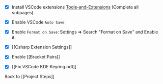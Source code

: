 - [x] Install VSCode extensions [Tools-and-Extensions](https://docs.google.com/document/d/1sFEyufsm_JEGFfIeO0ezqVFUIw7tEc6Hgy3vS3PUFRA/edit?usp=sharing) (Complete all subpages)

- [x] Enable VSCode `Auto Save`

- [x] Enable `Format on Save`:
	Settings => Search "Format on Save"  and Enable it.

- [x] [[Csharp Extension Settings]]

- [x] Enable [[Bracket Pairs]]

- [x] [[Fix VSCode KDE Keyring.odt]]

Back to [[Project Steps]]
